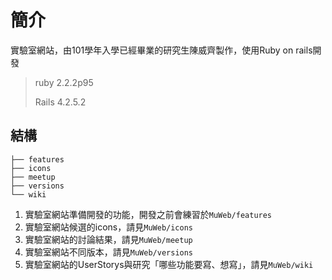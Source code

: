 # 簡介
實驗室網站，由101學年入學已經畢業的研究生陳威齊製作，使用Ruby on rails開發
> ruby 2.2.2p95
>
> Rails 4.2.5.2

## 結構
```
├── features
├── icons
├── meetup
├── versions
└── wiki
```


1. 實驗室網站準備開發的功能，開發之前會練習於`MuWeb/features`
2. 實驗室網站候選的icons，請見`MuWeb/icons`
3. 實驗室網站的討論結果，請見`MuWeb/meetup`
4. 實驗室網站不同版本，請見`MuWeb/versions`
5. 實驗室網站的UserStorys與研究「哪些功能要寫、想寫」，請見`MuWeb/wiki`
